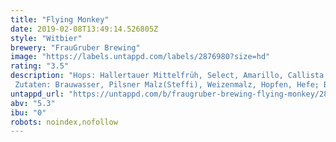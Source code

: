 ```yaml
---
title: "Flying Monkey"
date: 2019-02-08T13:49:14.526805Z
style: "Witbier"
brewery: "FrauGruber Brewing"
image: "https://labels.untappd.com/labels/2876980?size=hd"
rating: "3.5"
description: "Hops: Hallertauer Mittelfrüh, Select, Amarillo, Callista Zutaten: Brauwasser, Pilsner Malz(Steffi), Weizenmalz, Hopfen, Hefe; Bergamot Limonen"
untappd_url: "https://untappd.com/b/fraugruber-brewing-flying-monkey/2876980"
abv: "5.3"
ibu: "0"
robots: noindex,nofollow
---
```

